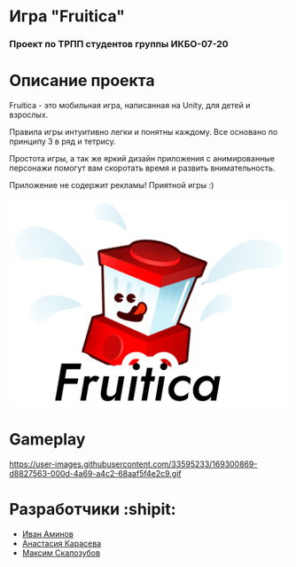 # Игра "Fruitica" 
### Проект по ТРПП студентов группы ИКБО-07-20
# Описание проекта
  
  Fruitica - это мобильная игра, написанная на Unity, для детей и взрослых.
  
  Правила игры интуитивно легки и понятны каждому. Все основано по принципу 3 в ряд и тетрису. 
  
  Простота игры, а так же яркий дизайн приложения с анимированные персонажи помогут вам скоротать время и развить внимательность.
  
  Приложение не содержит рекламы! Приятной игры :)
  
  ![](https://github.com/Stulk3/Fruitica/blob/main/Assets/Sprites/UI/logo.png?raw=true)
 

# Gameplay
  https://user-images.githubusercontent.com/33595233/169300869-d8827563-000d-4a69-a4c2-68aaf5f4e2c9.gif


# Разработчики :shipit:
+ [Иван Аминов](https://github.com/Stulk3)
+ [Анастасия Карасева](https://github.com/karasik0401)
+ [Максим Скалозубов](https://github.com/mmjax)



